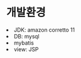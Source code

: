 <h1>개발환경</h1>
<li>JDK: amazon corretto 11</li>
<li>DB: mysql</li>
<li>mybatis</li>
<li>view: JSP</li>
